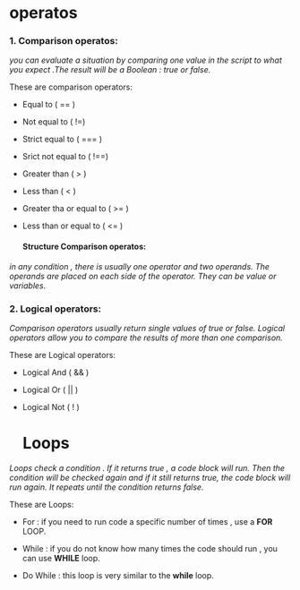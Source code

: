 

# operatos

### 1. Comparison operatos:


*you can evaluate a situation by comparing one value in the script to what you expect .The result will be a  Boolean : true or false.*

These are comparison operators:

* Equal to ( == )

* Not equal to ( !=)

* Strict equal to ( === )

* Srict not equal to ( !==)

* Greater than ( > )

* Less than ( < )

* Greater tha or equal to ( >= )

* Less than or equal to ( <= )



  #### Structure Comparison operatos:
  
  
 *in any condition , there is usually one operator and two operands. The operands are placed on each side of the operator. They can be value or variables.*
  
  
 ### 2. Logical operators:
  
  *Comparison operators usually return single values of true or false. Logical operators allow you to compare the results of more than one comparison.*
  
  These are Logical operators:
  
 * Logical And ( && )

* Logical Or ( || )

* Logical Not ( ! )

  # Loops
 
 *Loops check a condition . If it returns true ,  a code block will run. Then the condition will be checked again and if it still returns true, the code block will run again.
 It repeats until the condition returns false.*
 
 These are Loops:
 
 * For : if you need to run code a specific number of times , use a **FOR** LOOP.

 * While : if you do not know how many times the code should run , you can use **WHILE** loop.

 * Do While : this loop is very similar to the **while** loop.
